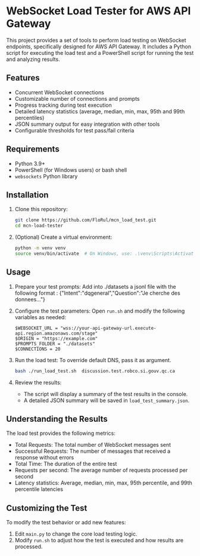 ﻿# WebSocket Load Tester for AWS API Gateway

This project provides a set of tools to perform load testing on WebSocket endpoints, specifically designed for AWS API Gateway. It includes a Python script for executing the load test and a PowerShell script for running the test and analyzing results.

## Features

- Concurrent WebSocket connections
- Customizable number of connections and prompts
- Progress tracking during test execution
- Detailed latency statistics (average, median, min, max, 95th and 99th percentiles)
- JSON summary output for easy integration with other tools
- Configurable thresholds for test pass/fail criteria

## Requirements

- Python 3.9+
- PowerShell (for Windows users) or bash shell
- `websockets` Python library

## Installation

1. Clone this repository:

   ```bash
   git clone https://github.com/FloRul/mcn_load_test.git
   cd mcn-load-tester
   ```

2. (Optional) Create a virtual environment:

   ```bash
   python -m venv venv
   source venv/bin/activate  # On Windows, use: .\venv\Scripts\Activate.ps1
   ```
## Usage

1. Prepare your test prompts:
   Add into ./datasets a jsonl file with the following format : {"Intent":"dqgeneral","Question":"Je cherche des donnees..."}

2. Configure the test parameters:
   Open `run.sh` and modify the following variables as needed:

   ```text
   $WEBSOCKET_URL = "wss://your-api-gateway-url.execute-api.region.amazonaws.com/stage"
   $ORIGIN = "https://example.com"
   $PROMPTS_FOLDER = "./datasets"
   $CONNECTIONS = 20
   ```

3. Run the load test:
   To override default DNS, pass it as argument.

    ```bash
    bash ./run_load_test.sh  discussion.test.robco.si.gouv.qc.ca
    ```

4. Review the results:

   - The script will display a summary of the test results in the console.
   - A detailed JSON summary will be saved in `load_test_summary.json`.

## Understanding the Results

The load test provides the following metrics:

- Total Requests: The total number of WebSocket messages sent
- Successful Requests: The number of messages that received a response without errors
- Total Time: The duration of the entire test
- Requests per second: The average number of requests processed per second
- Latency statistics: Average, median, min, max, 95th percentile, and 99th percentile latencies

## Customizing the Test

To modify the test behavior or add new features:

1. Edit `main.py` to change the core load testing logic.
2. Modify `run.sh` to adjust how the test is executed and how results are processed.
